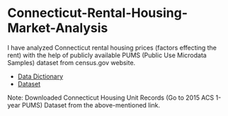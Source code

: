 # Connecticut-Rental-Housing-Market-Analysis

I have analyzed Connecticut rental housing prices (factors effecting the rent) with the help of publicly available PUMS (Public Use Microdata Samples) dataset from census.gov website.

* [Data Dictionary](http://www2.census.gov/programs-surveys/acs/tech_docs/pums/data_dict/PUMSDataDict15.pdf)
* [Dataset](http://www.census.gov/programs-surveys/acs/data/pums.html)

Note: Downloaded Connecticut Housing Unit Records (Go to 2015 ACS 1-year PUMS) Dataset from the above-mentioned link.
